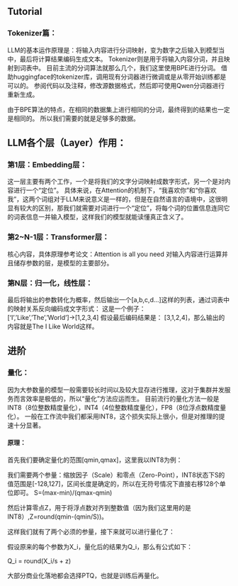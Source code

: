 ## Tutorial

### Tokenizer篇：

LLM的基本运作原理是：将输入内容进行分词映射，变为数字之后输入到模型当中，最后将计算结果编码生成文本。
Tokenizer则是用于将输入内容分词，并且映射到词表中。
目前主流的分词算法就那么几个，我们这里使用BPE进行分词。
借助huggingface的tokenizer库，调用现有分词器进行微调或是从零开始训练都是可以的。
参阅代码以及注释，修改源数据格式，然后即可使用Qwen分词器进行重新生成。

由于BPE算法的特点，在相同的数据集上进行相同的分词，最终得到的结果也一定是相同的。
所以我们需要的就是足够多的数据。

## LLM各个层（Layer）作用：

### 第1层：Embedding层：
这一层主要有两个工作，一个是将我们的文字分词映射成数字形式，另一个是对内容进行一个“定位”。
具体来说，在Attention的机制下，“我喜欢你”和“你喜欢我”，这两个词组对于LLM来说意义是一样的，但是在自然语言的语境中，这很明显有较大的区别，那我们就需要对词进行一个“定位”，将每个词的位置信息连同它的词表信息一并输入模型，这样我们的模型就能读懂真正含义了。
### 第2~N-1层：Transformer层：
核心内容，具体原理参考论文：Attention is all you need
对输入内容进行运算并且储存参数的层，是模型的主要部分。
### 第N层：归一化，线性层：
最后将输出的参数转化为概率，然后输出一个[a,b,c,d…]这样的列表，通过词表中的映射关系反向编码成文字形式：
这是一个例子：
[‘I’,’Like’,’The’,’World’]→[1,2,3,4]
假设最后编码结果是：
[3,1,2,4]，那么输出的内容就是The I Like World这样。

## 进阶

### 量化：

因为大参数量的模型一般需要较长时间以及较大显存进行推理，这对于集群并发服务而言效率是极低的，所以“量化”方法应运而生。
目前流行的量化方法一般是INT8（8位整数精度量化），INT4（4位整数精度量化），FP8（8位浮点数精度量化）。
一般在工作流中我们都采用INT8，这个损失实际上很小，但是对推理的提速十分显著。

#### 原理：

首先我们要确定量化的范围[qmin,qmax]，这里我以INT8为例：

我们需要两个参量：缩放因子（Scale）和零点（Zero-Point），INT8状态下S的值范围是[-128,127]，区间长度是确定的，所以在无符号情况下直接右移128个单位即可。
S=(max-min)/(qmax-qmin)

然后计算零点Z，用于将浮点数对齐到整数值（因为我们这里用的是INT8）,Z=round(qmin-(qmin/S))。

这样我们就有了两个必须的参量，接下来就可以进行量化了：

假设原来的每个参数为X_i，量化后的结果为Q_i，那么有公式如下：

Q_i = round(X_i/s + z)

大部分商业化落地都会选择PTQ，也就是训练后再量化。
